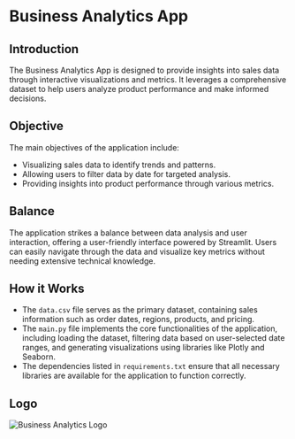 # Business Analytics App

## Introduction
The Business Analytics App is designed to provide insights into sales data through interactive visualizations and metrics. It leverages a comprehensive dataset to help users analyze product performance and make informed decisions.

## Objective
The main objectives of the application include:
- Visualizing sales data to identify trends and patterns.
- Allowing users to filter data by date for targeted analysis.
- Providing insights into product performance through various metrics.

## Balance
The application strikes a balance between data analysis and user interaction, offering a user-friendly interface powered by Streamlit. Users can easily navigate through the data and visualize key metrics without needing extensive technical knowledge.

## How it Works
- The `data.csv` file serves as the primary dataset, containing sales information such as order dates, regions, products, and pricing.
- The `main.py` file implements the core functionalities of the application, including loading the dataset, filtering data based on user-selected date ranges, and generating visualizations using libraries like Plotly and Seaborn.
- The dependencies listed in `requirements.txt` ensure that all necessary libraries are available for the application to function correctly.

## Logo
![Business Analytics Logo](images/logo2.png)
